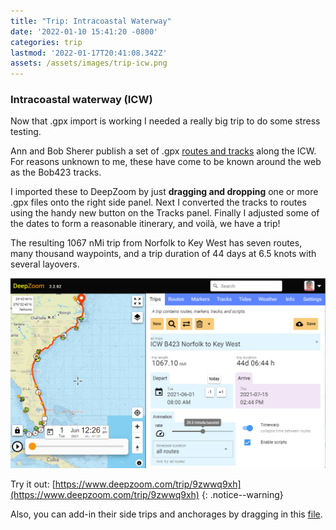```yaml
---
title: "Trip: Intracoastal Waterway"
date: '2022-01-10 15:41:20 -0800'
categories: trip
lastmod: '2022-01-17T20:41:08.342Z'
assets: /assets/images/trip-icw.png
---
```


### Intracoastal waterway (ICW)

Now that .gpx import is working I needed a really big trip to do some stress testing.  

Ann and Bob Sherer publish a set of .gpx [routes and tracks](https://bobicw.blogspot.com/p/bob423-long-tracks.html) along the ICW.  For reasons unknown to me, these have come to be known around the web as the Bob423 tracks.

I imported these to DeepZoom by just **dragging and dropping** one or more .gpx files onto the right side panel. Next I converted the tracks to routes using the handy new button on the Tracks panel.  Finally I adjusted some of the dates to form a reasonable itinerary, and voilà, we have a trip!

The resulting 1067 nMi trip from Norfolk to Key West has seven routes, many thousand waypoints, and a trip duration of 44 days at 6.5 knots with several layovers.

[![](/assets/images/trip-icw.png)](https://www.deepzoom.com/trip/9zwwq9xh)

Try it out: [https://www.deepzoom.com/trip/9zwwq9xh](https://www.deepzoom.com/trip/9zwwq9xh)
{: .notice--warning}

Also, you can add-in their side trips and anchorages by dragging in this [file](http://bob423.com/long/Bob423%20All%20Side%20Tracks.gpx).










